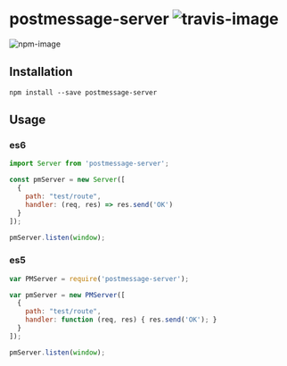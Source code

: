 postmessage-server ![travis-image]
=================================
![npm-image]

## Installation
```
npm install --save postmessage-server
```

## Usage
### es6
```javascript
import Server from 'postmessage-server';

const pmServer = new Server([
  {
    path: "test/route",
    handler: (req, res) => res.send('OK')
  }
]);

pmServer.listen(window);
```
### es5
```javascript
var PMServer = require('postmessage-server');

var pmServer = new PMServer([
  {
    path: "test/route",
    handler: function (req, res) { res.send('OK'); }
  }
]);

pmServer.listen(window);
```

[npm-image]: https://nodei.co/npm/postmessage-server.png
[travis-image]: https://travis-ci.org/rand0me/node-postmessage-server.svg?branch=master
